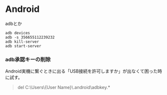 # Android
adbとか

```
adb devices
adb -s 356655112239232
adb kill-server
adb start-server
```

### adb承認キーの削除

Android実機に繋ぐときに出る「USB接続を許可しますか」が出なくて困った時に試す。

> del C:\\Users\\{User Name}\\.android\\adbkey.*
